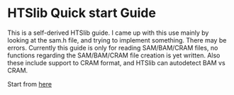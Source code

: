 # HTSlib Quick start Guide

This is a self-derived HTSlib guide. I came up with this use mainly by looking at the sam.h file, and trying to implement something. There may be errors. Currently this guide is only for reading SAM/BAM/CRAM files, no functions regarding the SAM/BAM/CRAM file creation is yet written. Also these include support to CRAM format, and HTSlib can autodetect BAM vs CRAM.

Start from [here](https://github.com/calkan/docwiki/blob/main/htslib/htslib.md)

